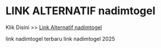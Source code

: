 # LINK ALTERNATIF nadimtogel

Klik Disini >> <a href="https://linksto.pages.dev/">Link Alternatif nadimtogel </a>

link nadimtogel terbaru
link nadimtogel 2025